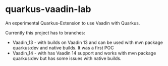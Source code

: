 # quarkus-vaadin-lab

An experimental Quarkus-Extension to use Vaadin with Quarkus.

Currently this project has to branches:

* Vaadin_13 - with builds on Vaadin 13 and can be used with mvn package quarkus:dev and native builds. It was a first POC
* Vaadin_14 - with has Vaadin 14 support and works with mvn package quarkus:dev but has some issues with native builds.
